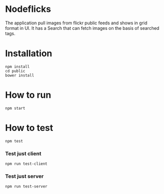 # Nodeflicks
  The application pull images from flickr public feeds and shows in grid format in UI. It has a Search that can fetch images on the basis of searched tags.
 
 # Installation
    npm install
    cd public
    bower install  
  
 # How to run
    npm start
  
  # How to test
    npm test
    
  ### Test just client
    npm run test-client
  ### Test just server
    npm run test-server
